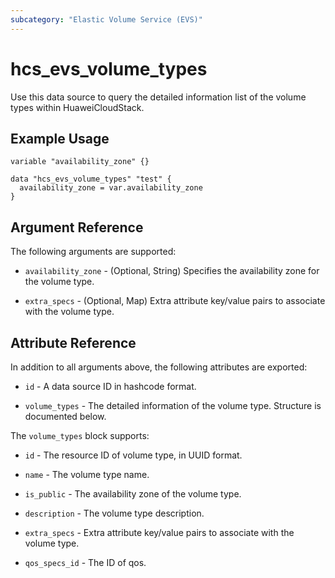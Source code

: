 ```yaml
---
subcategory: "Elastic Volume Service (EVS)"
---
```


# hcs_evs_volume_types

Use this data source to query the detailed information list of the volume types within HuaweiCloudStack.

## Example Usage

```hcl
variable "availability_zone" {}

data "hcs_evs_volume_types" "test" {
  availability_zone = var.availability_zone
}
```

## Argument Reference

The following arguments are supported:

* `availability_zone` - (Optional, String) Specifies the availability zone for the volume type.

* `extra_specs` - (Optional, Map) Extra attribute key/value pairs to associate with the volume type.

## Attribute Reference

In addition to all arguments above, the following attributes are exported:

* `id` - A data source ID in hashcode format.

* `volume_types` - The detailed information of the volume type. Structure is documented below.

The `volume_types` block supports:

* `id` - The resource ID of volume type, in UUID format.

* `name` - The volume type name.

* `is_public` - The availability zone of the volume type.

* `description` - The volume type description.

* `extra_specs` - Extra attribute key/value pairs to associate with the volume type.

* `qos_specs_id` - The ID of qos.
